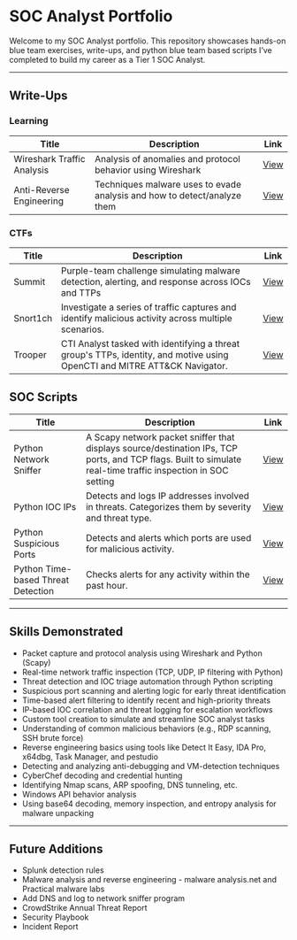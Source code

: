 #  SOC Analyst Portfolio

Welcome to my SOC Analyst portfolio. This repository showcases hands-on blue team exercises, write-ups, and python blue team based scripts I’ve completed to build my career as a Tier 1 SOC Analyst.

---

##  Write-Ups

### Learning  
| Title | Description | Link |
|-------|-------------|------|
|  Wireshark Traffic Analysis | Analysis of anomalies and protocol behavior using Wireshark | [View](writeups/learning/wireshark-traffic-analysis.md) |
|  Anti-Reverse Engineering  | Techniques malware uses to evade analysis and how to detect/analyze them   |[View](writeups/learning/anti-reverse-engineering.md) |

### CTFs  
| Title | Description | Link |
|-------|-------------|------|
|  Summit | Purple-team challenge simulating malware detection, alerting, and response across IOCs and TTPs | [View](writeups/CTFs/Summit) |  
|  Snort1ch | Investigate a series of traffic captures and identify malicious activity across multiple scenarios. | [View](writeups/CTFs/snort1ch.md) |
| Trooper | CTI Analyst tasked with identifying a threat group's TTPs, identity, and motive using OpenCTI and MITRE ATT&CK Navigator. | [View](writeups/CTFs/trooper.md) |

## SOC Scripts

| Title | Description | Link |
|-------|-------------|------|
|  Python Network Sniffer   | A Scapy network packet sniffer that displays source/destination IPs, TCP ports, and TCP flags. Built to simulate real-time traffic inspection in SOC setting | [View](soc_scripts/network_sniffer.py)  |
| Python IOC IPs |  Detects and logs IP addresses involved in threats. Categorizes them by severity and threat type. | [View](soc_scripts/ioc_ips.py) |
| Python Suspicious Ports | Detects and alerts which ports are used for malicious activity. | [View](soc_scripts/suspicious_ports.py) |
| Python Time-based Threat Detection | Checks alerts for any activity within the past hour. | [View](soc_scripts/timebased_detection.py) |




---

##  Skills Demonstrated

- Packet capture and protocol analysis using Wireshark and Python (Scapy)
- Real-time network traffic inspection (TCP, UDP, IP filtering with Python)
- Threat detection and IOC triage automation through Python scripting
- Suspicious port scanning and alerting logic for early threat identification
- Time-based alert filtering to identify recent and high-priority threats
- IP-based IOC correlation and threat logging for escalation workflows
- Custom tool creation to simulate and streamline SOC analyst tasks
- Understanding of common malicious behaviors (e.g., RDP scanning, SSH brute force)
- Reverse engineering basics using tools like Detect It Easy, IDA Pro, x64dbg, Task Manager, and pestudio
- Detecting and analyzing anti-debugging and VM-detection techniques
- CyberChef decoding and credential hunting
- Identifying Nmap scans, ARP spoofing, DNS tunneling, etc.
- Windows API behavior analysis
- Using base64 decoding, memory inspection, and entropy analysis for malware unpacking

---

##  Future Additions

- Splunk detection rules
- Malware analysis and reverse engineering - malware analysis.net and Practical malware labs
- Add DNS and log to network sniffer program
- CrowdStrike Annual Threat Report
- Security Playbook
- Incident Report
